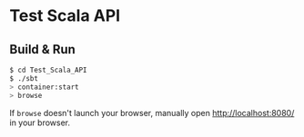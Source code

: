 # Test Scala API #

## Build & Run ##

```sh
$ cd Test_Scala_API
$ ./sbt
> container:start
> browse
```

If `browse` doesn't launch your browser, manually open [http://localhost:8080/](http://localhost:8080/) in your browser.
